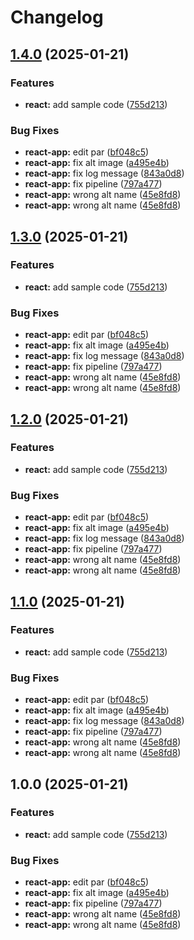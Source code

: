 # Changelog

## [1.4.0](https://github.com/ziad-dourbk/release-please-monorepo-example/compare/hello-react-v1.3.0...hello-react-v1.4.0) (2025-01-21)


### Features

* **react:** add sample code ([755d213](https://github.com/ziad-dourbk/release-please-monorepo-example/commit/755d2133dde08b8e1aeb2012256ee58b934fc346))


### Bug Fixes

* **react-app:** edit par ([bf048c5](https://github.com/ziad-dourbk/release-please-monorepo-example/commit/bf048c52ec1fc1bf2ecec7c57f878491731aeaa1))
* **react-app:** fix alt image ([a495e4b](https://github.com/ziad-dourbk/release-please-monorepo-example/commit/a495e4b62fe92e1a9bc764b4fb3bc346289bc13e))
* **react-app:** fix log message ([843a0d8](https://github.com/ziad-dourbk/release-please-monorepo-example/commit/843a0d872f39ef9ccf8e202b7e98f3b643ed7cb5))
* **react-app:** fix pipeline ([797a477](https://github.com/ziad-dourbk/release-please-monorepo-example/commit/797a47703913ff6560771f6c438ea32ab67e3454))
* **react-app:** wrong alt name ([45e8fd8](https://github.com/ziad-dourbk/release-please-monorepo-example/commit/45e8fd8773f9b3ce110502e14bd2731b10d23697))
* **react-app:** wrong alt name ([45e8fd8](https://github.com/ziad-dourbk/release-please-monorepo-example/commit/45e8fd8773f9b3ce110502e14bd2731b10d23697))

## [1.3.0](https://github.com/ziad-dourbk/release-please-monorepo-example/compare/hello-react-v1.2.0...hello-react-v1.3.0) (2025-01-21)


### Features

* **react:** add sample code ([755d213](https://github.com/ziad-dourbk/release-please-monorepo-example/commit/755d2133dde08b8e1aeb2012256ee58b934fc346))


### Bug Fixes

* **react-app:** edit par ([bf048c5](https://github.com/ziad-dourbk/release-please-monorepo-example/commit/bf048c52ec1fc1bf2ecec7c57f878491731aeaa1))
* **react-app:** fix alt image ([a495e4b](https://github.com/ziad-dourbk/release-please-monorepo-example/commit/a495e4b62fe92e1a9bc764b4fb3bc346289bc13e))
* **react-app:** fix log message ([843a0d8](https://github.com/ziad-dourbk/release-please-monorepo-example/commit/843a0d872f39ef9ccf8e202b7e98f3b643ed7cb5))
* **react-app:** fix pipeline ([797a477](https://github.com/ziad-dourbk/release-please-monorepo-example/commit/797a47703913ff6560771f6c438ea32ab67e3454))
* **react-app:** wrong alt name ([45e8fd8](https://github.com/ziad-dourbk/release-please-monorepo-example/commit/45e8fd8773f9b3ce110502e14bd2731b10d23697))
* **react-app:** wrong alt name ([45e8fd8](https://github.com/ziad-dourbk/release-please-monorepo-example/commit/45e8fd8773f9b3ce110502e14bd2731b10d23697))

## [1.2.0](https://github.com/ziad-dourbk/release-please-monorepo-example/compare/hello-react-v1.1.0...hello-react-v1.2.0) (2025-01-21)


### Features

* **react:** add sample code ([755d213](https://github.com/ziad-dourbk/release-please-monorepo-example/commit/755d2133dde08b8e1aeb2012256ee58b934fc346))


### Bug Fixes

* **react-app:** edit par ([bf048c5](https://github.com/ziad-dourbk/release-please-monorepo-example/commit/bf048c52ec1fc1bf2ecec7c57f878491731aeaa1))
* **react-app:** fix alt image ([a495e4b](https://github.com/ziad-dourbk/release-please-monorepo-example/commit/a495e4b62fe92e1a9bc764b4fb3bc346289bc13e))
* **react-app:** fix log message ([843a0d8](https://github.com/ziad-dourbk/release-please-monorepo-example/commit/843a0d872f39ef9ccf8e202b7e98f3b643ed7cb5))
* **react-app:** fix pipeline ([797a477](https://github.com/ziad-dourbk/release-please-monorepo-example/commit/797a47703913ff6560771f6c438ea32ab67e3454))
* **react-app:** wrong alt name ([45e8fd8](https://github.com/ziad-dourbk/release-please-monorepo-example/commit/45e8fd8773f9b3ce110502e14bd2731b10d23697))
* **react-app:** wrong alt name ([45e8fd8](https://github.com/ziad-dourbk/release-please-monorepo-example/commit/45e8fd8773f9b3ce110502e14bd2731b10d23697))

## [1.1.0](https://github.com/ziad-dourbk/release-please-monorepo-example/compare/hello-react-v1.0.0...hello-react-v1.1.0) (2025-01-21)


### Features

* **react:** add sample code ([755d213](https://github.com/ziad-dourbk/release-please-monorepo-example/commit/755d2133dde08b8e1aeb2012256ee58b934fc346))


### Bug Fixes

* **react-app:** edit par ([bf048c5](https://github.com/ziad-dourbk/release-please-monorepo-example/commit/bf048c52ec1fc1bf2ecec7c57f878491731aeaa1))
* **react-app:** fix alt image ([a495e4b](https://github.com/ziad-dourbk/release-please-monorepo-example/commit/a495e4b62fe92e1a9bc764b4fb3bc346289bc13e))
* **react-app:** fix log message ([843a0d8](https://github.com/ziad-dourbk/release-please-monorepo-example/commit/843a0d872f39ef9ccf8e202b7e98f3b643ed7cb5))
* **react-app:** fix pipeline ([797a477](https://github.com/ziad-dourbk/release-please-monorepo-example/commit/797a47703913ff6560771f6c438ea32ab67e3454))
* **react-app:** wrong alt name ([45e8fd8](https://github.com/ziad-dourbk/release-please-monorepo-example/commit/45e8fd8773f9b3ce110502e14bd2731b10d23697))
* **react-app:** wrong alt name ([45e8fd8](https://github.com/ziad-dourbk/release-please-monorepo-example/commit/45e8fd8773f9b3ce110502e14bd2731b10d23697))

## 1.0.0 (2025-01-21)


### Features

* **react:** add sample code ([755d213](https://github.com/ziad-dourbk/release-please-monorepo-example/commit/755d2133dde08b8e1aeb2012256ee58b934fc346))


### Bug Fixes

* **react-app:** edit par ([bf048c5](https://github.com/ziad-dourbk/release-please-monorepo-example/commit/bf048c52ec1fc1bf2ecec7c57f878491731aeaa1))
* **react-app:** fix alt image ([a495e4b](https://github.com/ziad-dourbk/release-please-monorepo-example/commit/a495e4b62fe92e1a9bc764b4fb3bc346289bc13e))
* **react-app:** fix pipeline ([797a477](https://github.com/ziad-dourbk/release-please-monorepo-example/commit/797a47703913ff6560771f6c438ea32ab67e3454))
* **react-app:** wrong alt name ([45e8fd8](https://github.com/ziad-dourbk/release-please-monorepo-example/commit/45e8fd8773f9b3ce110502e14bd2731b10d23697))
* **react-app:** wrong alt name ([45e8fd8](https://github.com/ziad-dourbk/release-please-monorepo-example/commit/45e8fd8773f9b3ce110502e14bd2731b10d23697))
